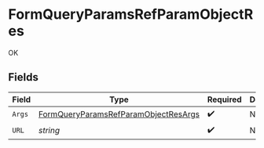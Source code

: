 # FormQueryParamsRefParamObjectRes

OK


## Fields

| Field                                                                                                   | Type                                                                                                    | Required                                                                                                | Description                                                                                             |
| ------------------------------------------------------------------------------------------------------- | ------------------------------------------------------------------------------------------------------- | ------------------------------------------------------------------------------------------------------- | ------------------------------------------------------------------------------------------------------- |
| `Args`                                                                                                  | [FormQueryParamsRefParamObjectResArgs](../../models/operations/formqueryparamsrefparamobjectresargs.md) | :heavy_check_mark:                                                                                      | N/A                                                                                                     |
| `URL`                                                                                                   | *string*                                                                                                | :heavy_check_mark:                                                                                      | N/A                                                                                                     |